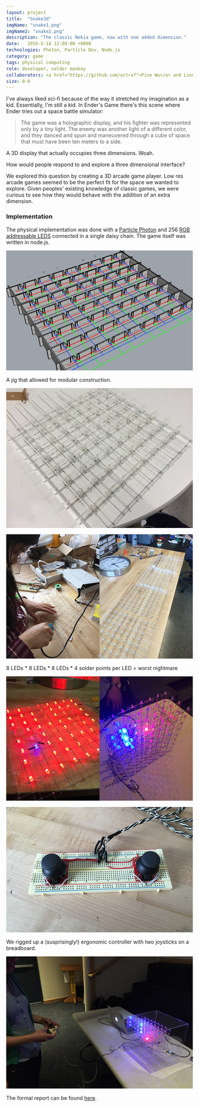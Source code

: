 ```yaml
---
layout: project
title:  "Snake3d"
imgName: "snake1.png"
imgName2: "snake2.png"
description: "The classic Nokia game, now with one added dimension."
date:   2016-5-14 12:00:00 +0800
technologies: Photon, Particle Dev, Node.js
category: game
tags: physical computing
role: developer, solder monkey
collaborators: <a href="https://github.com/octref">Pine Wu</a> and Linna Li
size: 0-0
---
```


I've always liked sci-fi because of the way it stretched my imagination as a kid. Essentially, I'm still a kid. In Ender's Game there's this scene where Ender tries out a space battle simulator:

>The game was a holographic display, and his fighter was represented only by a tiny light. The enemy was
another light of a different color, and they danced and spun and maneuvered through a cube of space that
must have been ten meters to a side.

A 3D display that actually occupies three dimensions. Woah. 

How would people respond to and explore a three dimensional interface?

We explored this question by creating a 3D arcade game player. Low res arcade games seemed to be the perfect fit for the space we wanted to explore. Given peoples' existing knowledge of classic games, we were curious to see how they would behave with the addition of an extra dimension.

### Implementation

The physical implementation was done with a <a href="https://docs.particle.io/datasheets/photon-datasheet/">Particle Photon</a> and 256 <a href="https://cdn.sparkfun.com/datasheets/Components/LED/COM-12877.pdf">RGB addressable LEDS</a> connected in a single daisy chain. The game itself was written in node.js.

![Alt](/img/snake3d/rhinojig.jpg)

A jig that allowed for modular construction.

![Alt](/img/snake3d/realjig.jpg)

![Alt](/img/snake3d/soldering.jpg)

8 LEDs * 8 LEDs * 8 LEDs * 4 solder points per LED = worst nightmare

![Alt](/img/snake3d/glowing.jpg)

![Alt](/img/snake3d/controller.jpg)

We rigged up a (susprisingly!) ergonomic controller with two joysticks on a breadboard.

![Alt](/img/snake3d/player.jpg)

The formal report can be found <a href="https://drive.google.com/file/d/0B0yplDYU2H-pUjBubnFuNzRIN1k/view?usp=sharing">here</a>.

